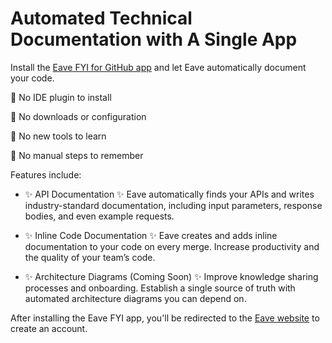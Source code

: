 # Automated Technical Documentation with A Single App
Install the [Eave FYI for GitHub app](https://github.com/apps/eave-fyi) and let Eave automatically document your code.

🚫 No IDE plugin to install

🚫 No downloads or configuration 

🚫 No new tools to learn

🚫 No manual steps to remember 

Features include:

+ ✨ API Documentation ✨
Eave automatically finds your APIs and writes industry-standard documentation, including input parameters, response bodies, and even example requests.

+ ✨ Inline Code Documentation ✨
Eave creates and adds inline documentation to your code on every merge. Increase productivity and the quality of your team’s code. 

+ ✨ Architecture Diagrams (Coming Soon) ✨
Improve knowledge sharing processes and onboarding. Establish a single source of truth with automated architecture diagrams you can depend on.

After installing the Eave FYI app, you'll be redirected to the [Eave website](https://www.eave.fyi/) to create an account.
